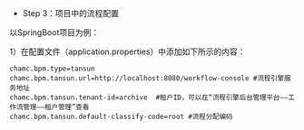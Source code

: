 - Step 3：<span id="bpm_3_3">项目中的流程配置</span>

以SpringBoot项目为例：

1）在配置文件（application.properties）中添加如下所示的内容：

    chamc.bpm.type=tansun
    chamc.bpm.tansun.url=http://localhost:8080/workflow-console #流程引擎服务地址
    chamc.bpm.tansun.tenant-id=archive  #租户ID，可以在“流程引擎后台管理平台——工作流管理——租户管理”查看
    chamc.bpm.tansun.default-classify-code=root #流程分配编码
